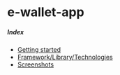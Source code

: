 # e-wallet-app

##### Index

- [Getting started](/docs/md/getting_started.md)
- [Framework/Library/Technologies](/docs/md/framework_library_technologies.md)
- [Screenshots](/docs/md/screenshots.md)